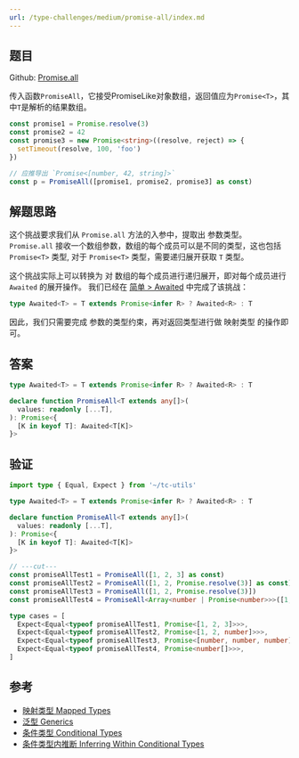 ```yaml
---
url: /type-challenges/medium/promise-all/index.md
---
```

## 题目

Github: [Promise.all](https://github.com/type-challenges/type-challenges/blob/main/questions/00020-medium-promise-all/)

传入函数`PromiseAll`，它接受PromiseLike对象数组，返回值应为`Promise<T>`，其中`T`是解析的结果数组。

```ts
const promise1 = Promise.resolve(3)
const promise2 = 42
const promise3 = new Promise<string>((resolve, reject) => {
  setTimeout(resolve, 100, 'foo')
})

// 应推导出 `Promise<[number, 42, string]>`
const p = PromiseAll([promise1, promise2, promise3] as const)
```

## 解题思路

这个挑战要求我们从 `Promise.all` 方法的入参中，提取出 参数类型。
`Promise.all` 接收一个数组参数，数组的每个成员可以是不同的类型，这也包括 `Promise<T>` 类型,
对于 `Promise<T>` 类型，需要递归展开获取 `T` 类型。

这个挑战实际上可以转换为 对 数组的每个成员进行递归展开，即对每个成员进行 `Awaited` 的展开操作。
我们已经在 [简单 > Awaited](../简单/189.awaited.md) 中完成了该挑战：

```ts
type Awaited<T> = T extends Promise<infer R> ? Awaited<R> : T
```

因此，我们只需要完成 参数的类型约束，再对返回类型进行做 映射类型 的操作即可。

## 答案

```ts
type Awaited<T> = T extends Promise<infer R> ? Awaited<R> : T

declare function PromiseAll<T extends any[]>(
  values: readonly [...T],
): Promise<{
  [K in keyof T]: Awaited<T[K]>
}>
```

## 验证

```ts twoslash
import type { Equal, Expect } from '~/tc-utils'

type Awaited<T> = T extends Promise<infer R> ? Awaited<R> : T

declare function PromiseAll<T extends any[]>(
  values: readonly [...T],
): Promise<{
  [K in keyof T]: Awaited<T[K]>
}>

// ---cut---
const promiseAllTest1 = PromiseAll([1, 2, 3] as const)
const promiseAllTest2 = PromiseAll([1, 2, Promise.resolve(3)] as const)
const promiseAllTest3 = PromiseAll([1, 2, Promise.resolve(3)])
const promiseAllTest4 = PromiseAll<Array<number | Promise<number>>>([1, 2, 3])

type cases = [
  Expect<Equal<typeof promiseAllTest1, Promise<[1, 2, 3]>>>,
  Expect<Equal<typeof promiseAllTest2, Promise<[1, 2, number]>>>,
  Expect<Equal<typeof promiseAllTest3, Promise<[number, number, number]>>>,
  Expect<Equal<typeof promiseAllTest4, Promise<number[]>>>,
]
```

## 参考

* [映射类型 Mapped Types](https://www.typescriptlang.org/docs/handbook/2/mapped-types.html)
* [泛型 Generics](https://www.typescriptlang.org/docs/handbook/2/generics.html)
* [条件类型 Conditional Types](https://www.typescriptlang.org/docs/handbook/2/conditional-types.html)
* [条件类型内推断 Inferring Within Conditional Types](https://www.typescriptlang.org/docs/handbook/2/conditional-types.html#inferring-within-conditional-types)

